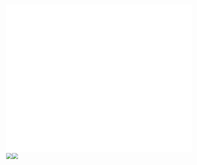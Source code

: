 <div align="center">
	<br>
	<img src="https://raw.githubusercontent.com/Yeongjae-Shin/Yeongjae-Shin/main/header.svg" width="800" height="400">
	<br>
</div>
<div class="box">
	<img src="https://github-readme-stats.vercel.app/api?username=Yeongjae-Shin&count_private=true&show_icons=true">
	<img src="https://github-readme-stats.vercel.app/api/top-langs/?username=Yeongjae-Shin&layout=compact">
</div>

<style type='text/css'>
  [class*="box"] { display: flex; }
</style>
